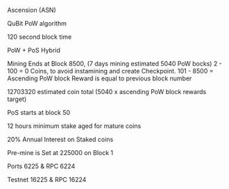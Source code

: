 Ascension (ASN)

QuBit PoW algorithm

120 second block time

PoW + PoS Hybrid

Mining Ends at Block 8500, (7 days mining estimated 5040 PoW bocks) 2 - 100 = 0 Coins, to avoid instamining and create Checkpoint. 101 - 8500 = Ascending PoW block Reward is equal to previous block number

12703320 estimated coin total (5040 x ascending PoW block rewards target)

PoS starts at block 50 

12 hours minimum stake aged for mature coins

20% Annual Interest on Staked coins

Pre-mine is Set at 225000 on Block 1

Ports 6225 & RPC 6224

Testnet 16225 & RPC 16224
